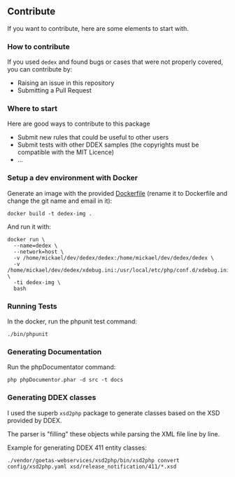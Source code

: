 ## Contribute

If you want to contribute, here are some elements to start with.

### How to contribute

If you used `dedex` and found bugs or cases that were not properly covered, you can contribute by:

- Raising an issue in this repository
- Submitting a Pull Request

### Where to start

Here are good ways to contribute to this package

- Submit new rules that could be useful to other users
- Submit tests with other DDEX samples (the copyrights must be compatible with the MIT Licence)
- ...

### Setup a dev environment with Docker

Generate an image with the provided [Dockerfile](Dockerfile.dist) (rename it to Dockerfile and change the git name and email in it): 

```
docker build -t dedex-img .
```

And run it with:
```
docker run \
  --name=dedex \
  --network=host \
  -v /home/mickael/dev/dedex/dedex:/home/mickael/dev/dedex/dedex \
  -v /home/mickael/dev/dedex/xdebug.ini:/usr/local/etc/php/conf.d/xdebug.ini \
  -ti dedex-img \
  bash
```

### Running Tests

In the docker, run the phpunit test command:

```
./bin/phpunit
```

### Generating Documentation

Run the phpDocumentator command:

```
php phpDocumentor.phar -d src -t docs
```

### Generating DDEX classes

I used the superb `xsd2php` package to generate classes based on the XSD provided by DDEX.

The parser is "filling" these objects while parsing the XML file line by line.

Example for generating DDEX 411 entity classes:

```
./vendor/goetas-webservices/xsd2php/bin/xsd2php convert config/xsd2php.yaml xsd/release_notification/411/*.xsd
```
